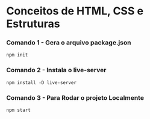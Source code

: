 # Conceitos de HTML, CSS e Estruturas

### Comando 1 - Gera o arquivo package.json
`npm init`

### Comando 2 - Instala o live-server
`npm install -D live-server`

### Comando 3 - Para Rodar o projeto Localmente
`npm start`

